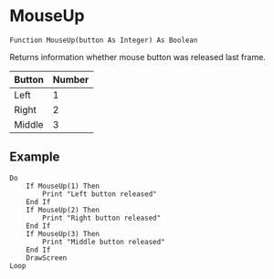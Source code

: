 <!--input-->
MouseUp
=======

```eppabasic
Function MouseUp(button As Integer) As Boolean
```

Returns information whether mouse button was released last frame.

Button|Number
-------|------
Left|1
Right|2
Middle|3

Example
---------
```eppabasic
Do
    If MouseUp(1) Then
        Print "Left button released"
    End If
    If MouseUp(2) Then
        Print "Right button released"
    End If
    If MouseUp(3) Then
        Print "Middle button released"
    End If
    DrawScreen
Loop
```
